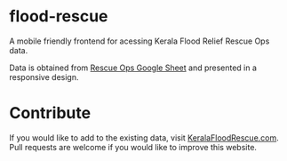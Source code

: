 # flood-rescue
A mobile friendly frontend for acessing Kerala Flood Relief  Rescue Ops data.

Data is obtained from [Rescue Ops Google Sheet](https://docs.google.com/spreadsheets/d/1DtMZWjONp6Nh3hUmGXpq3r83OkTV_kKokYdDnTu6vWc/edit#gid=0) and presented in a responsive design.

# Contribute
If you would like to add to the existing data, visit [KeralaFloodRescue.com](http://kerelafloodrescue.com).
Pull requests are welcome if you would like to improve this website.